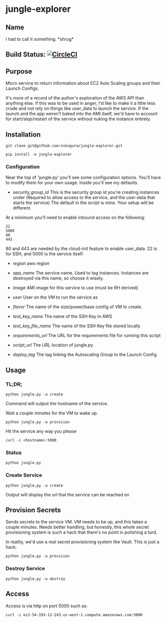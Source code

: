 # jungle-explorer

## Name
I had to call it something.  \*shrug\*

## Build Status: [![CircleCI](https://circleci.com/gh/nikogura/jungle-explorer.svg?style=svg)](https://circleci.com/gh/nikogura/jungle-explorer)

## Purpose
Micro service to return information about EC2 Auto Scaling groups and their Launch Configs.

It's more of a record of the author's exploration of the AWS API than anything else.  If this was to be used in anger, I'd like to make it a little less crude and not rely on things like user_data to launch the service.  If the launch and the app weren't baked into the AMI itself, we'd have to account for start/stop/restart of the service without nuking the instance entirely.

## Installation

    git clone git@github.com:nikogura/jungle-explorer.git
    
    pip install -e jungle-explorer
    
### Configuration
Near the top of 'jungle.py' you'll see some configuration options.  You'll have to modify them for your own usage.  Inside you'll see my defaults.

* *security_group_id*  This is the security group id you're creating instances under (Required to allow access to the service, and the user-data that starts the service) The default in the script is mine.  Your setup will be different.

At a minimum you'll need to enable inbound access on the following:

    22
    5000
    80
    443
    
80 and 443 are needed by the cloud-init feature to enable user_data.  22 is for SSH, and 5000 is the service itself.

* *region* aws region

* *app_name* The service name.  Used to tag instances.  Instances are destroyed via this name, so choose it wisely.

* *image* AMI image for this service to use (must be RH derived)

* *user* User on the VM to run the service as

* *flavor* The name of the size/power/base config of VM to create.

* *test_key_name* The name of the SSH Key in AWS

* *test_key_file_name* The name of the SSH Key file stored locally

* *requirements_url* The URL for the requirements file for running this script

* *script_url* The URL location of jungle.py

* *deploy_tag* The tag linking the Autoscaling Group to the Launch Config
    
## Usage

### TL;DR;

    python jungle.py -a create
    
Command will output the hostname of the service.
    
Wait a couple minutes for the VM to wake up.

    python jungle.py -a provision
    
Hit the service any way you please

    curl -i <hostname>:5000
    

### Status

    python jungle.py 
    
### Create Service

    python jungle.py -a create
    
Output will display the url that the service can be reached on


## Provision Secrets
Sends secrets to the service VM.  VM needs to be up, and this takes a couple minutes.  Needs better handling, but honestly, this whole secret provisioning system is such a hack that there's no point in polishing a turd.

In reality, we'd use a real secret provisioning system like Vault.  This is just a hack.

    python jungle.py -a provision
    
### Destroy Service

    python jungle.py -a destroy

##  Access
Access is via http on port 5000 such as:

    curl -i ec2-54-193-12-243.us-west-1.compute.amazonaws.com:5000